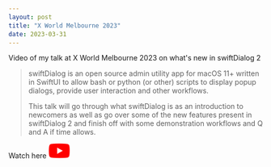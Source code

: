 ```yaml
---
layout: post
title: "X World Melbourne 2023"
date: 2023-03-31
---
```


Video of my talk at X World Melbourne 2023 on what's new in swiftDialog 2

<!--more-->

> swiftDialog is an open source admin utility app for macOS 11+ written in SwiftUI to allow bash or python (or other) scripts to display popup dialogs, provide user interaction and other workflows.
> 
> This talk will go through what swiftDialog is as an introduction to newcomers as well as go over some of the new features present in swiftDialog 2 and finish off with some demonstration workflows and Q and A if time allows.

Watch here <a href="https://youtu.be/JeJ-5mKaTpU"><img src="/images/playonyoutube.png" height=30px></a>


